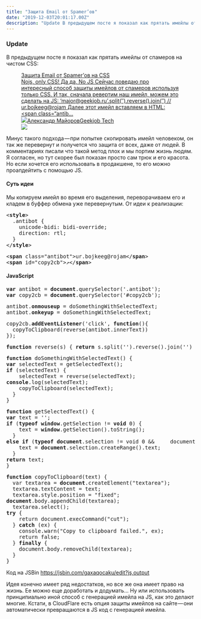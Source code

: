 ```yaml
---
title: "Защита Email от Spamer’ов"
date: "2019-12-03T20:01:17.00Z"
description: "Update В предыдущем посте я показал как прятать имейлы от спамеров на чистом CSS:  Защита Email от Spamer’ов на CSSNojs, only CS"
---
```


<h3 id="update">Update</h3><p>В предыдущем посте я показал как прятать имейлы от спамеров на чистом CSS:</p><figure class="kg-card kg-bookmark-card"><a class="kg-bookmark-container" href="/zashita-ot-spamerov-na-pure-css/"><div class="kg-bookmark-content"><div class="kg-bookmark-title">Защита Email от Spamer’ов на CSS</div><div class="kg-bookmark-description">Nojs, only CSS!
Да да, No JS
Сейчас поведаю про интересный способ защиты имейлов от спамеров используя только
CSS. И так, сначала ревертим наш имейл, можем это сделать на JS: ‘major@geekjob.ru’.split(″).reverse().join(″)
// ur.bojkeeg@rojam Далее этот имейл вставляем в HTML: &lt;span class=“antib…</div><div class="kg-bookmark-metadata"><img class="kg-bookmark-icon" src="https://tech.geekjob.ru/favicon.png"><span class="kg-bookmark-author">Александр Майоров</span><span class="kg-bookmark-publisher">Geekjob Tech</span></div></div><div class="kg-bookmark-thumbnail"><img src="https://www.gravatar.com/avatar/8f8f604430a6a2116749fad87c9c86d5?s=250&amp;d=mm&amp;r=x"></div></a></figure><!--kg-card-begin: html--><p>Минус такого подхода — при попытке скопировать имейл человеком, он так же перевернут и получется что защита от всех, даже от людей. В комментариях писали что такой метод плох и мы портим жизнь людям. Я согласен, но тут скорее был показан просто сам трюк и его красота. Но если хочется его использовать в продакшене, то его можно проапдейтить с помощью JS.</p>
<h4>Суть идеи</h4>
<p>Мы копируем имейл во время его выделения, переворачиваем его и кладем в буффер обмена уже перевернутым. От идеи к реализации:</p>
<pre>&lt;<strong>style</strong>&gt;<br>  .antibot {<br>    unicode-bidi: bidi-override;<br>    direction: rtl;<br>  }<br>&lt;/<strong>style</strong>&gt;</pre>
<pre>&lt;<strong>span</strong> class="antibot"&gt;ur.bojkeeg@rojam&lt;/<strong>span</strong>&gt;<br>&lt;<strong>span</strong> id="copy2cb"&gt;↗️&lt;/<strong>span</strong>&gt;</pre>
<h4>JavaScript</h4>
<pre><strong>var</strong> antibot = <strong>document</strong>.querySelector('.antibot');<br><strong>var</strong> copy2cb = <strong>document</strong>.querySelector('#copy2cb');</pre>
<pre>antibot.<strong>onmouseup</strong> = doSomethingWithSelectedText;<br>antibot.<strong>onkeyup</strong> = doSomethingWithSelectedText;</pre>
<pre>copy2cb.<strong>addEventListener</strong>('click', <strong>function</strong>(){<br>  copyToClipboard(reverse(antibot.innerText))<br>});</pre>
<pre><strong>function</strong> reverse(s) { <strong>return</strong> s.split('').reverse().join('') }</pre>
<pre><strong>function</strong> doSomethingWithSelectedText() {<br><strong>var</strong> selectedText = getSelectedText();<br><strong>if</strong> (selectedText) {<br>    selectedText = reverse(selectedText);<br><strong>console</strong>.log(selectedText);<br>    copyToClipboard(selectedText);<br>  }<br>}</pre>
<pre><strong>function</strong> getSelectedText() {<br><strong>var</strong> text = '';<br><strong>if</strong> (<strong>typeof</strong> <strong>window</strong>.getSelection != <strong>void</strong> 0) {<br>    text = <strong>window</strong>.getSelection().toString();<br>  }<br><strong>else</strong> <strong>if</strong> (<strong>typeof</strong> <strong>document</strong>.selection != void 0 &amp;&amp;     document.selection.type == 'Text') {<br>    text = <strong>document</strong>.selection.createRange().text;<br>  }<br><strong>return</strong> text;<br>}</pre>
<pre><strong>function</strong> copyToClipboard(text) {<br>  var textarea = <strong>document</strong>.createElement("textarea");<br>  textarea.textContent = text;<br>  textarea.style.position = "fixed";<br><strong>document</strong>.body.appendChild(textarea);<br>  textarea.select();<br><strong>try</strong> {<br>    return document.execCommand("cut");<br>  } <strong>catch</strong> (ex) {<br>    console.warn("Copy to clipboard failed.", ex);<br>    return false;<br>  } <strong>finally</strong> {<br>    document.body.removeChild(textarea);<br>  }<br>}</pre>
<p>Код на JSBin <a href="https://jsbin.com/gaxaqocaku/edit?js,output" target="_blank" rel="noopener noreferrer">https://jsbin.com/gaxaqocaku/edit?js,output</a></p>
<p>Идея конечно имеет ряд недостатков, но все же она имеет право на жизнь. Ее можно еще доработать и додумать… Ну или использовать принципиально иной способ с генерацией имейла на JS, как это делают многие. Кстати, в CloudFlare есть опция защиты имейлов на сайте — они автоматически превращаются в JS код с генерацией имейла.</p>

<!--kg-card-end: html-->

